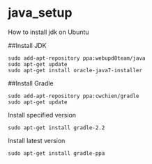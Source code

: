 # java_setup
How to install jdk on Ubuntu

##Install JDK

  ```linux
  sudo add-apt-repository ppa:webupd8team/java
  sudo apt-get update
  sudo apt-get install oracle-java7-installer
  ```
  
##Install Gradle

  ```linux
  sudo add-apt-repository ppa:cwchien/gradle
  sudo apt-get update
  ```
  
  Install specified version
  ```linux
  sudo apt-get install gradle-2.2
  ```
  
  Install latest version
  
  ```linux
  sudo apt-get install gradle-ppa
  ```
